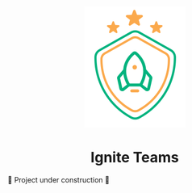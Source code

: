 <p align="center">
  <img width="200px" alt="Ignite Teams Logo" title="Ignite Teams Logo" src="./.github/logoigniteteams.svg" />
  
  <h1 align="center">Ignite Teams</h1>

  <!-- <p align="center">
    🔗 <a href="https://URLThisProject.com">https://URLThisProject.com</a> 🔗
  </p>   -->

🚧 Project under construction 🚧

</p>

<!-- ## 🧭 Table of contents

- [🧭 Table of contents](#-table-of-contents)
- [🎥 Implementation Video](#-implementation-video)
- [🎨 Layout](#-layout)
- [👏 Learning and more Implementations](#-learning-and-more-implementations)
- [💡 Technologies Used](#-technologies-used)
- [📂 Folder Structure](#-folder-structure)
- [🚀 Running the Project](#-running-the-project)
  - [Back-end](#back-end)
  - [Front-end Web](#front-end-web)
  - [Mobile](#mobile)
- [📝 Routes](#-routes)
- [🌎 License](#-license)
- [✒ Author](#-author)

## 🎥 Implementation Video

In the GitHub edit, drag the video that it already puts on github itself.

## 🎨 Layout

Layout developed by [Name](https://www.instagram.com/urlName/)

[![Layout in Figma](https://github.com/VagnerNerves/default-readme/blob/main/assets/layout-in-figma.svg)](https://www.figma.com/files)

## 👏 Learning and more Implementations

Describe what you learned and implemented in the project.

## 💡 Technologies Used

- [x] [Expo](https://docs.expo.dev/)
- [x] [React Native](https://reactnative.dev/) `version: "0.70.5"`
- [x] [TypeScript](https://www.typescriptlang.org/)
- [x] [Styled Components](https://styled-components.com/)
- [x] Inform others used in the project

## 📂 Folder Structure

```plainText
app
.
├── __tests__
├── android                     # Native android files
├── ios                         # Native ios files
├── src                         # Source files
│   ├── @types                  # Contains all global definitions of types and interfaces
│   ├── assets                  # Contains Js bundles assets. e.g: icons, splash, images etc...
│   ├── components              # Contains all global react components
│   ├── context                 # All contexts
│   ├── constants               # Constants files
│   ├── hooks                   # Cstomized hooks
│   ├── navigation
│   ├── screens
│   ├── services                # Contains external and api services
│   ├── App                     # Aplication entry
.
.
├── index                       # Bundle entry
.
.
└── README.md
```

## 🚀 Running the Project

### Back-end

Clone the project

```bash
  git clone https://link-para-o-projeto
```

Enter the project directory

```bash
  cd my-project
```

Install with dependencies

```bash
  npm install
```

Start the server

```bash
  npm run start
```

### Front-end Web

Clone the project

```bash
  git clone https://link-para-o-projeto
```

Enter the project directory

```bash
  cd my-project
```

Install with dependencies

```bash
  npm install
```

Start the server

```bash
  npm run start
```

### Mobile

Clone the project

```bash
  git clone https://link-para-o-projeto
```

Enter the project directory

```bash
  cd my-project
```

Install with dependencies

```bash
  npm install
```

Start the server

```bash
  npx expo start
```

- IOS:

```bash
  npx pod-install && npx react-native run-ios
```

- Android:

```bash
  npx react-native run-android
```

## 📝 Routes

[![Run in Postman](https://github.com/VagnerNerves/default-readme/blob/main/assets/run-in-postman.svg)](https://app.getpostman.com/run-collection/link)
[![Run in Insomnia](https://github.com/VagnerNerves/default-readme/blob/main/assets/run-in-insomnia.svg)](https://insomnia.rest/run/?label=NAMEPROJECT&uri=LINK)

## 🌎 License

This project is under the MIT license. See the [LICENSE](https://choosealicense.com/licenses/mit/) file for more details.

## ✒ Author

<p align="center">
  <img width="200px" alt="Author Vagner Nerves" title="Author Vagner Nerves" src="./assets/VagnerNerves.svg" />

  <h3 align="center">Vagner Nerves</h3>

  <p align="center">
    Made with love and hate 😅, get in touch!
  </p>
</p>

<div align="center">

[![Linkedin Badge](https://img.shields.io/badge/-LinkedIn-1f6feb?style=flat-square&logo=Linkedin&logoColor=white&link=https://www.linkedin.com/in/vagnernervessantos/)](https://www.linkedin.com/in/vagnernervessantos/)
[![Gmail Badge](https://img.shields.io/badge/-vagnernervessantos@gmail.com-1f6feb?style=flat-square&logo=Gmail&logoColor=white&link=mailto:vagnernervessantos@gmail.com)](mailto:vagnernervessantos@gmail.com)
[![GitHub Badge](https://img.shields.io/badge/-GitHub-1f6feb?style=flat-square&logo=GitHub&logoColor=white&link=https://github.com/VagnerNerves)](https://github.com/VagnerNerves)

</div> -->
